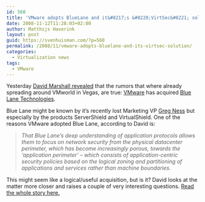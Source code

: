 ```yaml
---
id: 560
title: 'VMware adopts BlueLane and it&#8217;s &#8220;VirtSec&#8221; solution'
date: 2008-11-12T11:28:03+02:00
author: Matthijs Haverink
layout: post
guid: https://svenhuisman.com/?p=560
permalink: /2008/11/vmware-adopts-bluelane-and-its-virtsec-solution/
categories:
  - Virtualization news
tags:
  - VMware
---
```

Yesterday <a href="http://www.virtual-strategy.com/Features/The-Rumor-Is-True-But-Why-The-Secrecy.html" target="_blank">David Marshall revealed</a> that the rumors that where already spreading around VMworld in Vegas, are true: <a href="http://www.vmware.com" target="_blank">VMware</a> has acquired <a href="http://www.bluelane.com/" target="_blank">Blue Lane Technologies</a>.

Blue Lane might be known by it&#8217;s recently lost Marketing VP <a href="http://gregness.wordpress.com/" target="_blank">Greg Ness</a> but especially by the products ServerShield and VirtualShield. One of the reasons VMware adopted Blue Lane, according to David is:

> _That Blue Lane&#8217;s deep understanding of application protocols allows them to focus on network security from the physical datacenter perimeter, which has become increasingly porous, towards the ‘application perimeter&#8217; &#8211; which consists of application-centric security policies based on the logical zoning and partitioning of applications and services rather than machine boundaries._

This might seem like a logical/useful acquisition, but is it? David looks at the matter more closer and raises a couple of very interesting questions. <a href="http://www.virtual-strategy.com/Features/The-Rumor-Is-True-But-Why-The-Secrecy.html" target="_blank">Read the whole story here.</a>